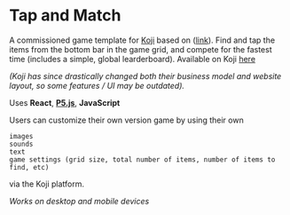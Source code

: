 # Tap and Match
A commissioned game template for [Koji](https://withkoji.com/) based on ([link](https://branded.mini-games.io/upload/bmgstudio/publish/375/1706/3/index.html?servertype=real&refer=sbmg&service_id=dmLU9V48cm&tx_id=12511201&auth_token=HoIOEIllZB&soundplay=1&protocol=https&redirect=branded.mini-games.io/)). Find and tap the items from the bottom bar in the game grid, and compete for the fastest time (includes a simple, global learderboard). Available on Koji [here](https://withkoji.com/~maz2/tap-match) 

*(Koji has since drastically changed both their business model and website layout, so some features / UI may be outdated).*

Uses **React**, **[P5.js](https://p5js.org/)**, **JavaScript**

Users can customize their own version game by using their own

    images
    sounds
    text
    game settings (grid size, total number of items, number of items to find, etc)

via the Koji platform.

*Works on desktop and mobile devices*

